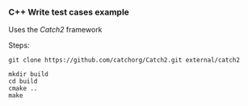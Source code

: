 ### C++ Write test cases example

Uses the *Catch2* framework

Steps:

	git clone https://github.com/catchorg/Catch2.git external/catch2
 
	mkdir build
	cd build
	cmake ..
	make

